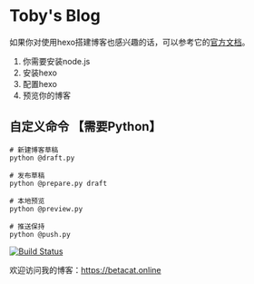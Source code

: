 # Toby's Blog

如果你对使用hexo搭建博客也感兴趣的话，可以参考它的[官方文档](https://hexo.io/)。

1. 你需要安装node.js
2. 安装hexo
3. 配置hexo
4. 预览你的博客

## 自定义命令 【需要Python】

```shell
# 新建博客草稿
python @draft.py

# 发布草稿
python @prepare.py draft

# 本地预览
python @preview.py

# 推送保持
python @push.py

```

[![Build Status](https://travis-ci.org/tobyqin/blog.svg?branch=master)](https://travis-ci.org/tobyqin/blog)

欢迎访问我的博客：https://betacat.online